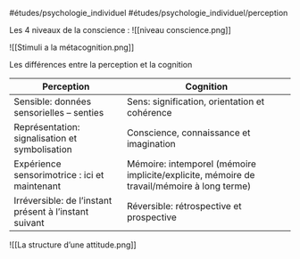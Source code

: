 #études/psychologie_individuel 
#études/psychologie_individuel/perception 

Les 4 niveaux de la conscience :
![[niveau conscience.png]]


![[Stimuli a la métacognition.png]]

Les différences entre la perception et la cognition

Perception|Cognition
--|--
Sensible: données sensorielles – senties|Sens: signification, orientation et cohérence
Représentation: signalisation et symbolisation|Conscience, connaissance et imagination
Expérience sensorimotrice : ici et maintenant|Mémoire: intemporel (mémoire implicite/explicite, mémoire de travail/mémoire à long terme)
Irréversible: de l’instant présent à l’instant suivant|Réversible: rétrospective et prospective


  

![[La structure d’une attitude.png]]







